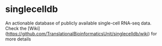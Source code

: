 # singlecelldb
An actionable database of publicly available single-cell RNA-seq data. Check the [Wiki] (https://github.com/TranslationalBioinformaticsUnit/singlecelldb/wiki) for more details
